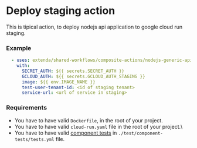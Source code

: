 # Deploy staging action

This is tipical action, to deploy nodejs api application to google cloud run staging.

### Example

```yaml
  - uses: extenda/shared-workflows/composite-actions/nodejs-generic-api/staging-deploy@master
    with:
      SECRET_AUTH: ${{ secrets.SECRET_AUTH }}
      GCLOUD_AUTH: ${{ secrets.GCLOUD_AUTH_STAGING }}
      image: ${{ env.IMAGE_NAME }}
      test-user-tenant-id: <id of staging tenant> 
      service-url: <url of service in staging>
```

### Requirements

- You have to have valid ```Dockerfile```, in the root of your project.
- You have to have valid ```cloud-run.yaml``` file in the root of your project.\
- You have to have valid [component tests](https://github.com/extenda/actions/tree/master/component-tests) in ```./test/component-tests/tests.yml``` file.

